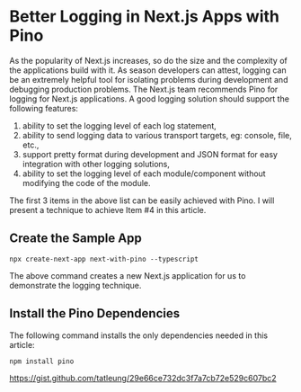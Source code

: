 # Better Logging in Next.js Apps with Pino

As the popularity of Next.js increases, so do the size and the complexity of the applications build with it. As season developers can attest, logging can be an extremely helpful tool for isolating problems during development and debugging production problems. The Next.js team recommends Pino for logging for Next.js applications. A good logging solution should support the following features:

1.  ability to set the logging level of each log statement,
2.  ability to send logging data to various transport targets, eg: console, file, etc.,
3.  support pretty format during development and JSON format for easy integration with other logging solutions,
4.  ability to set the logging level of each module/component without modifying the code of the module.

The first 3 items in the above list can be easily achieved with Pino. I will present a technique to achieve Item #4 in this article.

## Create the Sample App


```
npx create-next-app next-with-pino --typescript
```

The above command creates a new Next.js application for us to demonstrate the logging technique.

## Install the Pino Dependencies

The following command installs the only dependencies needed in this article:


```
npm install pino
```

https://gist.github.com/tatleung/29e66ce732dc3f7a7cb72e529c607bc2
